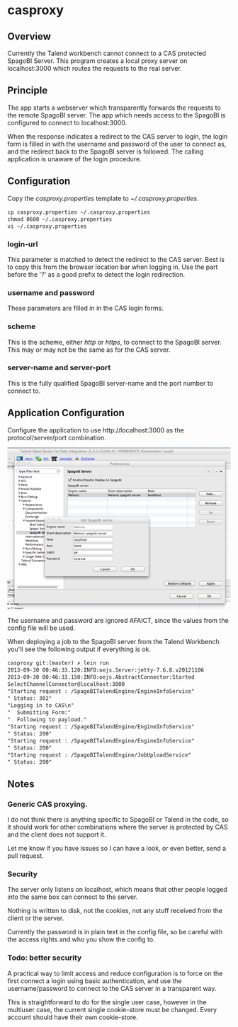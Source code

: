casproxy
========

## Overview

Currently the Talend workbench cannot connect to a CAS protected
SpagoBI Server. This program creates a local proxy server on
localhost:3000 which routes the requests to the real server.

## Principle

The app starts a webserver which transparently forwards the requests
to the remote SpagoBI server. The app which needs access to the
SpagoBI is configured to connect to localhost:3000.

When the response indicates a redirect to the CAS server to login, the
login form is filled in with the username and password of the user to
connect as, and the redirect back to the SpagoBI server is
followed. The calling application is unaware of the login procedure.

## Configuration

Copy the *casproxy.properties* template to *~/.casproxy.properties*.

    cp casproxy.properties ~/.casproxy.properties
    chmod 0600 ~/.casproxy.properties
    vi ~/.casproxy.properties


### login-url

This parameter is matched to detect the redirect to the CAS
server. Best is to copy this from the browser location bar when
logging in. Use the part before the '?' as a good prefix to detect the
login redirection.

### username and password

These parameters are filled in in the CAS login forms.

### scheme

This is the scheme, either *http* or *https*, to connect to the
SpagoBI server. This may or may not be the same as for the CAS server.

### server-name and server-port

This is the fully qualified SpagoBI server-name and the port number to
connect to.

## Application Configuration

Configure the application to use http://localhost:3000 as the
protocol/server/port combination.

![Example configuration for Talend](app-config.png)

The username and password are ignored AFAICT, since the values from
the config file will be used.

When deploying a job to the SpagoBI server from the Talend Workbench
you'll see the following output if everything is ok.

    casproxy git:(master) ✗ lein run
    2013-09-30 00:46:33.120:INFO:oejs.Server:jetty-7.6.8.v20121106
    2013-09-30 00:46:33.150:INFO:oejs.AbstractConnector:Started SelectChannelConnector@localhost:3000
    "Starting request : /SpagoBITalendEngine/EngineInfoService"
    " Status: 302"
    "Logging in to CAS\n"
    "  Submitting Form:"
    "  Following to payload."
    "Starting request : /SpagoBITalendEngine/EngineInfoService"
    " Status: 200"
    "Starting request : /SpagoBITalendEngine/EngineInfoService"
    " Status: 200"
    "Starting request : /SpagoBITalendEngine/JobUploadService"
    " Status: 200"


## Notes

### Generic CAS proxying.

I do not think there is anything specific to SpagoBI or Talend in the
code, so it should work for other combinations where the server is
protected by CAS and the client does not support it.

Let me know if you have issues so I can have a look, or even better,
send a pull request.

### Security

The server only listens on localhost, which means that other people
logged into the same box can connect to the server.

Nothing is written to disk, not the cookies, not any stuff received
from the client or the server.

Currently the password is in plain text in the config file, so be
careful with the access rights and who you show the config to.

### Todo: better security

A practical way to limit access and reduce configuration is to force
on the first connect a login using basic authentication, and use the
username/password to connect to the CAS server in a transparent way.

This is straightforward to do for the single user case, however in the
multiuser case, the current single cookie-store must be changed. Every
account should have their own cookie-store.
